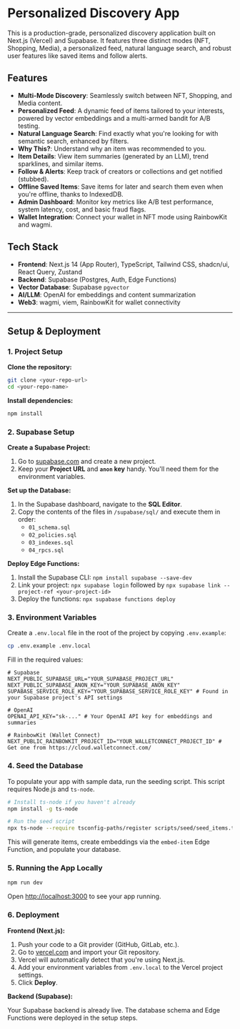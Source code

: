 # Personalized Discovery App

This is a production-grade, personalized discovery application built on Next.js (Vercel) and Supabase. It features three distinct modes (NFT, Shopping, Media), a personalized feed, natural language search, and robust user features like saved items and follow alerts.

## Features

*   **Multi-Mode Discovery**: Seamlessly switch between NFT, Shopping, and Media content.
*   **Personalized Feed**: A dynamic feed of items tailored to your interests, powered by vector embeddings and a multi-armed bandit for A/B testing.
*   **Natural Language Search**: Find exactly what you're looking for with semantic search, enhanced by filters.
*   **Why This?**: Understand why an item was recommended to you.
*   **Item Details**: View item summaries (generated by an LLM), trend sparklines, and similar items.
*   **Follow & Alerts**: Keep track of creators or collections and get notified (stubbed).
*   **Offline Saved Items**: Save items for later and search them even when you're offline, thanks to IndexedDB.
*   **Admin Dashboard**: Monitor key metrics like A/B test performance, system latency, cost, and basic fraud flags.
*   **Wallet Integration**: Connect your wallet in NFT mode using RainbowKit and wagmi.

## Tech Stack

*   **Frontend**: Next.js 14 (App Router), TypeScript, Tailwind CSS, shadcn/ui, React Query, Zustand
*   **Backend**: Supabase (Postgres, Auth, Edge Functions)
*   **Vector Database**: Supabase `pgvector`
*   **AI/LLM**: OpenAI for embeddings and content summarization
*   **Web3**: wagmi, viem, RainbowKit for wallet connectivity

---

## Setup & Deployment

### 1. Project Setup

**Clone the repository:**

```bash
git clone <your-repo-url>
cd <your-repo-name>
```

**Install dependencies:**

```bash
npm install
```

### 2. Supabase Setup

**Create a Supabase Project:**

1.  Go to [supabase.com](https://supabase.com) and create a new project.
2.  Keep your **Project URL** and **`anon` key** handy. You'll need them for the environment variables.

**Set up the Database:**

1.  In the Supabase dashboard, navigate to the **SQL Editor**.
2.  Copy the contents of the files in `/supabase/sql/` and execute them in order:
    *   `01_schema.sql`
    *   `02_policies.sql`
    *   `03_indexes.sql`
    *   `04_rpcs.sql`

**Deploy Edge Functions:**

1.  Install the Supabase CLI: `npm install supabase --save-dev`
2.  Link your project: `npx supabase login` followed by `npx supabase link --project-ref <your-project-id>`
3.  Deploy the functions: `npx supabase functions deploy`

### 3. Environment Variables

Create a `.env.local` file in the root of the project by copying `.env.example`:

```bash
cp .env.example .env.local
```

Fill in the required values:

```env
# Supabase
NEXT_PUBLIC_SUPABASE_URL="YOUR_SUPABASE_PROJECT_URL"
NEXT_PUBLIC_SUPABASE_ANON_KEY="YOUR_SUPABASE_ANON_KEY"
SUPABASE_SERVICE_ROLE_KEY="YOUR_SUPABASE_SERVICE_ROLE_KEY" # Found in your Supabase project's API settings

# OpenAI
OPENAI_API_KEY="sk-..." # Your OpenAI API key for embeddings and summaries

# RainbowKit (Wallet Connect)
NEXT_PUBLIC_RAINBOWKIT_PROJECT_ID="YOUR_WALLETCONNECT_PROJECT_ID" # Get one from https://cloud.walletconnect.com/
```

### 4. Seed the Database

To populate your app with sample data, run the seeding script. This script requires Node.js and `ts-node`.

```bash
# Install ts-node if you haven't already
npm install -g ts-node

# Run the seed script
npx ts-node --require tsconfig-paths/register scripts/seed/seed_items.ts
```

This will generate items, create embeddings via the `embed-item` Edge Function, and populate your database.

### 5. Running the App Locally

```bash
npm run dev
```

Open [http://localhost:3000](http://localhost:3000) to see your app running.

### 6. Deployment

**Frontend (Next.js):**

1.  Push your code to a Git provider (GitHub, GitLab, etc.).
2.  Go to [vercel.com](https://vercel.com) and import your Git repository.
3.  Vercel will automatically detect that you're using Next.js.
4.  Add your environment variables from `.env.local` to the Vercel project settings.
5.  Click **Deploy**.

**Backend (Supabase):**

Your Supabase backend is already live. The database schema and Edge Functions were deployed in the setup steps.